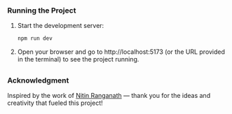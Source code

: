 ### Running the Project
1. Start the development server:
   ```bash
   npm run dev
   
2. Open your browser and go to http://localhost:5173 (or the URL provided in the terminal) to see the project running.

##

### Acknowledgment
Inspired by the work of [Nitin Ranganath](https://github.com/itsnitinr) — thank you for the ideas and creativity that fueled this project!
